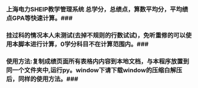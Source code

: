 ### 上海电力SHEIP教学管理系统 总学分，总绩点，算数平均分，平均绩点GPA等快速计算。###

### 挂过科的情况本人未测试(去掉不规则的行数试试)，免听重修的可以使用本脚本进行计算，0学分科目不在计算范围内。###

### 使用方法:复制成绩页面所有表格内内容到本地文档，与本程序放置到同一个文件夹中,运行py。window下请下载window的压缩白解压后，同样的使用方法。###
